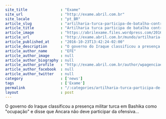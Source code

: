 ```yaml
---
site_title               : "Exame"
site_url                 : "http://exame.abril.com.br"
site_locale              : "pt_BR"
article_slug             : "artilharia-turca-participa-de-batalha-contra-o-ei-em-mossul"
article_title            : "Artilharia turca participa de batalha contra o EI em Mossul"
article_image            : "https://abrilexame.files.wordpress.com/2016/10/2016-10-17t140024z_1_lynxmpec9g0tc_rtroptp_3_mideast-crisis-iraq-mosul.jpg?quality=70&strip=all&w=728"
article_url              : "http://exame.abril.com.br/mundo/artilharia-turca-participa-de-batalha-contra-o-ei-em-mossul/"
article_published_at     : "2016-10-23T13:42:24-02:00"
article_description      : "O governo do Iraque classificou a presença militar turca em Bashika como 'ocupação' e disse que Ancara não deve participar da ofensiva..."
article_author_name      : "EFE"
article_author_image     : null
article_author_biography : null
article_author_profile   : "http://exame.abril.com.br/author/wpagenciaefe/"
article_author_facebook  : null
article_author_twitter   : null
category                 : ['news']
tags                     : ['Exame']
permalink                : "/:categories/artilharia-turca-participa-de-batalha-contra-o-ei-em-mossul/"
layout                   : post
---
```


O governo do Iraque classificou a presença militar turca em Bashika como "ocupação" e disse que Ancara não deve participar da ofensiva...
